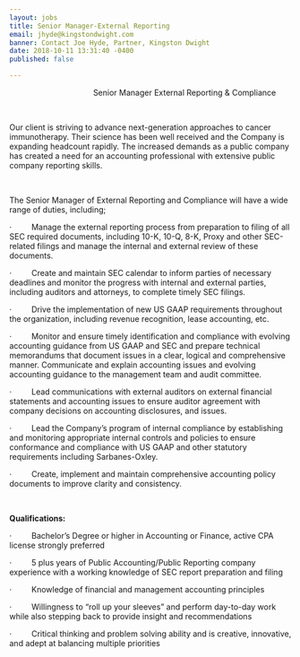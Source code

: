 ```yaml
---
layout: jobs
title: Senior Manager-External Reporting
email: jhyde@kingstondwight.com
banner: Contact Joe Hyde, Partner, Kingston Dwight
date: 2018-10-11 13:31:40 -0400
published: false

---
```

                                      Senior Manager External Reporting & Compliance

 

Our client is striving to advance next-generation approaches to cancer immunotherapy. Their science has been well received and the Company is expanding headcount rapidly. The increased demands as a public company has created a need for an accounting professional with extensive public company reporting skills.

 

The Senior Manager of External Reporting and Compliance will have a wide range of duties, including;

·         Manage the external reporting process from preparation to filing of all SEC required documents, including 10-K, 10-Q, 8-K, Proxy and other SEC-related filings and manage the internal and external review of these documents. 

·         Create and maintain SEC calendar to inform parties of necessary deadlines and monitor the progress with internal and external parties, including auditors and attorneys, to complete timely SEC filings. 

·         Drive the implementation of new US GAAP requirements throughout the organization, including revenue recognition, lease accounting, etc. 

·         Monitor and ensure timely identification and compliance with evolving accounting guidance from US GAAP and SEC and prepare technical memorandums that document issues in a clear, logical and comprehensive manner. Communicate and explain accounting issues and evolving accounting guidance to the management team and audit committee. 

·         Lead communications with external auditors on external financial statements and accounting issues to ensure auditor agreement with company decisions on accounting disclosures, and issues. 

·         Lead the Company’s program of internal compliance by establishing and monitoring appropriate internal controls and policies to ensure conformance and compliance with US GAAP and other statutory requirements including Sarbanes-Oxley. 

·         Create, implement and maintain comprehensive accounting policy documents to improve clarity and consistency. 

 

**Qualifications:**

·         Bachelor’s Degree or higher in Accounting or Finance, active CPA license strongly preferred 

·         5 plus years of Public Accounting/Public Reporting company experience with a working knowledge of SEC report preparation and filing 

·         Knowledge of financial and management accounting principles 

·         Willingness to “roll up your sleeves” and perform day-to-day work while also stepping back to provide insight and recommendations 

·         Critical thinking and problem solving ability and is creative, innovative, and adept at balancing multiple priorities 

 